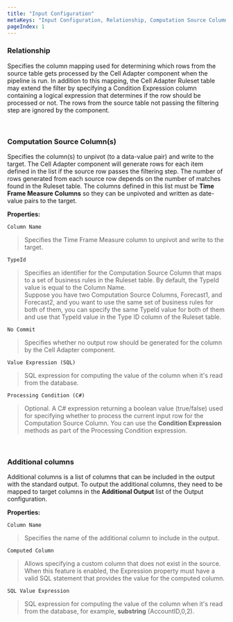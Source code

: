 ```yaml
---
title: "Input Configuration"
metaKeys: "Input Configuration, Relationship, Computation Source Columns, Cell, Adapter, Ruleset, data-value, Time Frame Measure Columns, filtering, TypeId,  No Commit, "
pageIndex: 1
---
```




### Relationship

Specifies the column mapping used for determining which rows from the source table gets processed by the Cell Adapter component when the pipeline is run. In addition to this mapping, the Cell Adapter Ruleset table may extend the filter by specifying a Condition Expression column containing a logical expression that determines if the row should be processed or not. The rows from the source table not passing the filtering step are ignored by the component.	

<br/>

### Computation Source Column(s)

Specifies the column(s) to unpivot (to a data-value pair) and write to the target. The Cell Adapter component will generate rows for each item defined in the list if the source row passes the filtering step. The number of rows generated from each source row depends on the number of matches found in the Ruleset table. The columns defined in this list must be **Time Frame Measure Columns** so they can be unpivoted and written as date-value pairs to the target.

**Properties:**

``Column Name``  
>Specifies the Time Frame Measure column to unpivot and write to the target.

``TypeId``  
>Specifies an identifier for the Computation Source Column that maps to a set of business rules in the Ruleset table. By default, the TypeId value is equal to the Column Name.  
>Suppose you have two Computation Source Columns, Forecast1, and Forecast2, and you want to use the same set of business rules for both of them, you can specify the same TypeId value for both of them and use that TypeId value in the Type ID column of the Ruleset table.

``No Commit``  
>Specifies whether no output row should be generated for the column by the Cell Adapter component.

``Value Expression (SQL)``  
>SQL expression for computing the value of the column when it's read from the database.

``Processing Condition (C#)``  
>Optional. A C# expression returning a boolean value (true/false) used for specifying whether to process the current input row for the Computation Source Column. You can use the **Condition Expression** methods as part of the Processing Condition expression. 




<br/>

### Additional columns

Additional columns is a list of columns that can be included in the output with the standard output. To output the additional columns, they need to be mapped to target columns in the **Additional Output** list of the Output configuration.

**Properties:**

``Column Name``  
>Specifies the name of the additional column to include in the output.

``Computed Column``  
>Allows specifying a custom column that does not exist in the source. When this feature is enabled, the Expression property must have a valid SQL statement that provides the value for the computed column.

``SQL Value Expression``  
>SQL expression for computing the value of the column when it's read from the database, for example, **substring** (AccountID,0,2).